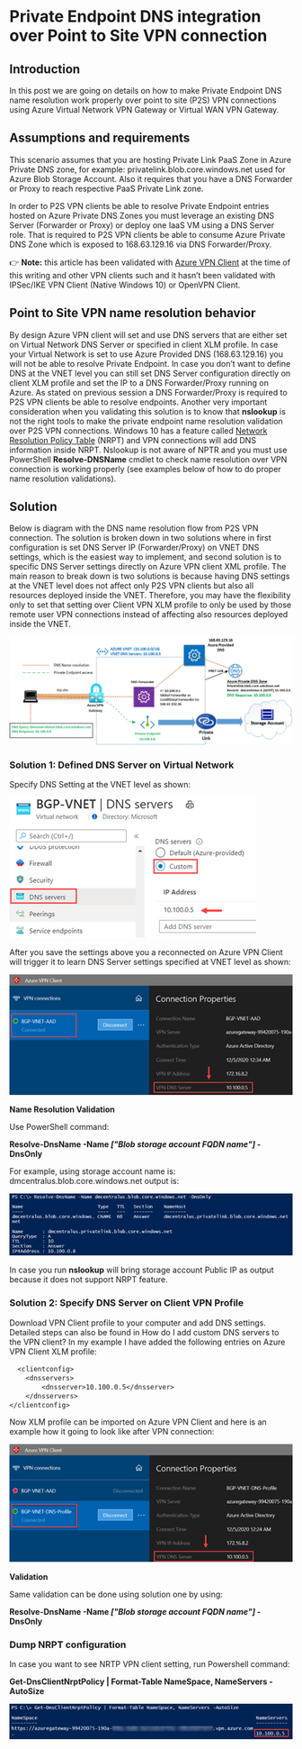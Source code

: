 # Private Endpoint DNS integration over Point to Site VPN connection

## Introduction
In this post we are going on details on how to make Private Endpoint DNS name resolution work properly over point to site (P2S) VPN connections using Azure Virtual Network VPN Gateway or Virtual WAN VPN Gateway.

## Assumptions and requirements

This scenario assumes that you are hosting Private Link PaaS Zone in Azure Private DNS zone, for example: privatelink.blob.core.windows.net used for Azure Blob Storage Account.
Also it requires that you have a DNS Forwarder or Proxy to reach respective PaaS Private Link zone. 

In order to P2S VPN clients be able to resolve Private Endpoint entries hosted on Azure Private DNS Zones you must leverage an existing DNS Server (Forwarder or Proxy) or deploy one IaaS VM using a DNS Server role. That is required to P2S VPN clients be able to consume Azure Private DNS Zone which is exposed to 168.63.129.16 via DNS Forwarder/Proxy.

:point_right: **Note:** this article has been validated with [Azure VPN Client](https://www.microsoft.com/en-us/p/azure-vpn-client/9np355qt2sqb?activetab=pivot:overviewtab) at the time of this writing and other VPN clients such and it hasn’t been validated with IPSec/IKE VPN Client (Native Windows 10) or OpenVPN Client. 

## Point to Site VPN name resolution behavior

By design Azure VPN client will set and use DNS servers that are either set on Virtual Network DNS Server or specified in client XLM profile. In case your Virtual Network is set to use Azure Provided DNS (168.63.129.16) you will not be able to resolve Private Endpoint. In case you don’t want to define DNS at the VNET level you can still set DNS Server configuration directly on client XLM profile and set the IP to a DNS Forwarder/Proxy running on Azure. As stated on previous session a DNS Forwarder/Proxy is required to P2S VPN clients be able to resolve endpoints.
Another very important consideration when you validating this solution is to know that **nslookup** is not the right tools to make the private endpoint name resolution validation over P2S VPN connections. Windows 10 has a feature called [Network Resolution Policy Table](https://docs.microsoft.com/en-us/previous-versions/windows/it-pro/windows-server-2012-R2-and-2012/dn593632(v=ws.11)) (NRPT) and VPN connections will add DNS information inside NRPT. Nslookup is not aware of NPTR and you must use PowerShell **Resolve-DNSName** cmdlet to check name resolution over VPN connection is working properly (see examples below of how to do proper name resolution validations).

## Solution

Below is diagram with the DNS name resolution flow from P2S VPN connection. The solution is broken down in two solutions where in first configuration is set DNS Server IP (Forwarder/Proxy) on VNET DNS settings, which is the easiest way to implement, and second solution is to specific DNS Server settings directly on Azure VPN client XML profile. The main reason to break down is two solutions is because having DNS settings at the VNET level does not affect only P2S VPN clients but also all resources deployed inside the VNET. Therefore, you may have the flexibility only to set that setting over Client VPN XLM profile to only be used by those remote user VPN connections instead of affecting also resources deployed inside the VNET.

![Private Endpoint DNS integration using point-to-site VPN](./private-endpoint-dns-p2s-vpn.png)

### Solution 1: Defined DNS Server on Virtual Network

Specify DNS Setting at the VNET level as shown:

![VNET DNS Settings](./vnet-dns-settings.png)

After you save the settings above you a reconnected on Azure VPN Client will trigger it to learn DNS Server settings specified at VNET level as shown:

![Azure VPN Client using DNS from VNET settings](./azure-vpn-client-dns-vnet.png)

**Name Resolution Validation**

Use PowerShell command: 

**Resolve-DnsName -Name *["Blob storage account FQDN name"]* -DnsOnly**

For example, using storage account name is: dmcentralus.blob.core.windows.net output is:

![Azure VPN Client using DNS from VNET settings](./resolve-dnsname.png)

In case you run **nslookup** will bring storage account Public IP as output because it does not support NRPT feature.

### Solution 2: Specify DNS Server on Client VPN Profile
Download VPN Client profile to your computer and add DNS settings. Detailed steps can also be found in  How do I add custom DNS servers to the VPN client? 
In my example I have added the following entries on Azure VPN Client XLM profile:

```XLM
  <clientconfig>
	<dnsservers>
		<dnsserver>10.100.0.5</dnsserver>
	</dnsservers>
</clientconfig>
```

Now XLM profile can be imported on Azure VPN Client and here is an example how it going to look like after VPN connection:

![Azure VPN Client using DNS from client XLM profile](./azure-vpn-client-dns-client-profile.png)

**Validation**

Same validation can be done using solution one by using:

**Resolve-DnsName -Name *["Blob storage account FQDN name"]* -DnsOnly**

### Dump NRPT configuration

In case you want to see NRTP VPN client setting, run Powershell command:

**Get-DnsClientNrptPolicy | Format-Table NameSpace, NameServers -AutoSize**

![Name Resolution Policy Table - NRPT](./dump-nrpt.png)

